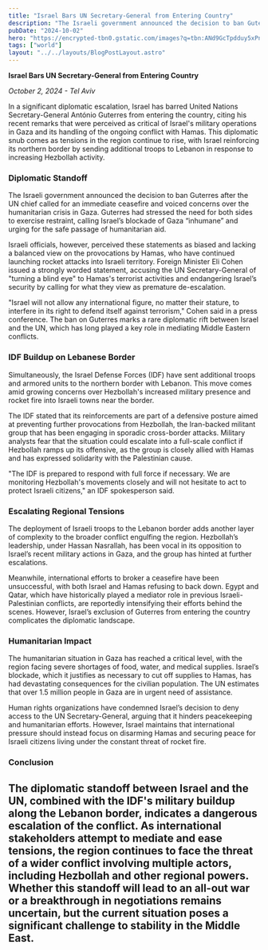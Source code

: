 ```yaml
---
title: "Israel Bars UN Secretary-General from Entering Country"
description: "The Israeli government announced the decision to ban Guterres after the UN chief called for an immediate ceasefire and voiced concerns over the humanitarian crisis in Gaza."
pubDate: "2024-10-02"
hero: "https://encrypted-tbn0.gstatic.com/images?q=tbn:ANd9GcTpdduy5xPnFODOSegEA4IHG0hR1Tak6ybF_KJZ6WcdrBam3CMlNhrIrUlsm4GCl4gKHNA&usqp=CAU"
tags: ["world"]
layout: "../../layouts/BlogPostLayout.astro"
---
```

**Israel Bars UN Secretary-General from Entering Country**

*October 2, 2024 - Tel Aviv*

In a significant diplomatic escalation, Israel has barred United Nations Secretary-General António Guterres from entering the country, citing his recent remarks that were perceived as critical of Israel's military operations in Gaza and its handling of the ongoing conflict with Hamas. This diplomatic snub comes as tensions in the region continue to rise, with Israel reinforcing its northern border by sending additional troops to Lebanon in response to increasing Hezbollah activity.

### Diplomatic Standoff

The Israeli government announced the decision to ban Guterres after the UN chief called for an immediate ceasefire and voiced concerns over the humanitarian crisis in Gaza. Guterres had stressed the need for both sides to exercise restraint, calling Israel’s blockade of Gaza “inhumane” and urging for the safe passage of humanitarian aid.

Israeli officials, however, perceived these statements as biased and lacking a balanced view on the provocations by Hamas, who have continued launching rocket attacks into Israeli territory. Foreign Minister Eli Cohen issued a strongly worded statement, accusing the UN Secretary-General of "turning a blind eye" to Hamas's terrorist activities and endangering Israel’s security by calling for what they view as premature de-escalation.

"Israel will not allow any international figure, no matter their stature, to interfere in its right to defend itself against terrorism," Cohen said in a press conference. The ban on Guterres marks a rare diplomatic rift between Israel and the UN, which has long played a key role in mediating Middle Eastern conflicts.

### IDF Buildup on Lebanese Border

Simultaneously, the Israel Defense Forces (IDF) have sent additional troops and armored units to the northern border with Lebanon. This move comes amid growing concerns over Hezbollah's increased military presence and rocket fire into Israeli towns near the border.

The IDF stated that its reinforcements are part of a defensive posture aimed at preventing further provocations from Hezbollah, the Iran-backed militant group that has been engaging in sporadic cross-border attacks. Military analysts fear that the situation could escalate into a full-scale conflict if Hezbollah ramps up its offensive, as the group is closely allied with Hamas and has expressed solidarity with the Palestinian cause.

"The IDF is prepared to respond with full force if necessary. We are monitoring Hezbollah's movements closely and will not hesitate to act to protect Israeli citizens," an IDF spokesperson said.

### Escalating Regional Tensions

The deployment of Israeli troops to the Lebanon border adds another layer of complexity to the broader conflict engulfing the region. Hezbollah’s leadership, under Hassan Nasrallah, has been vocal in its opposition to Israel’s recent military actions in Gaza, and the group has hinted at further escalations.

Meanwhile, international efforts to broker a ceasefire have been unsuccessful, with both Israel and Hamas refusing to back down. Egypt and Qatar, which have historically played a mediator role in previous Israeli-Palestinian conflicts, are reportedly intensifying their efforts behind the scenes. However, Israel’s exclusion of Guterres from entering the country complicates the diplomatic landscape.

### Humanitarian Impact

The humanitarian situation in Gaza has reached a critical level, with the region facing severe shortages of food, water, and medical supplies. Israel’s blockade, which it justifies as necessary to cut off supplies to Hamas, has had devastating consequences for the civilian population. The UN estimates that over 1.5 million people in Gaza are in urgent need of assistance.

Human rights organizations have condemned Israel’s decision to deny access to the UN Secretary-General, arguing that it hinders peacekeeping and humanitarian efforts. However, Israel maintains that international pressure should instead focus on disarming Hamas and securing peace for Israeli citizens living under the constant threat of rocket fire.

### Conclusion

The diplomatic standoff between Israel and the UN, combined with the IDF's military buildup along the Lebanon border, indicates a dangerous escalation of the conflict. As international stakeholders attempt to mediate and ease tensions, the region continues to face the threat of a wider conflict involving multiple actors, including Hezbollah and other regional powers. Whether this standoff will lead to an all-out war or a breakthrough in negotiations remains uncertain, but the current situation poses a significant challenge to stability in the Middle East.
---